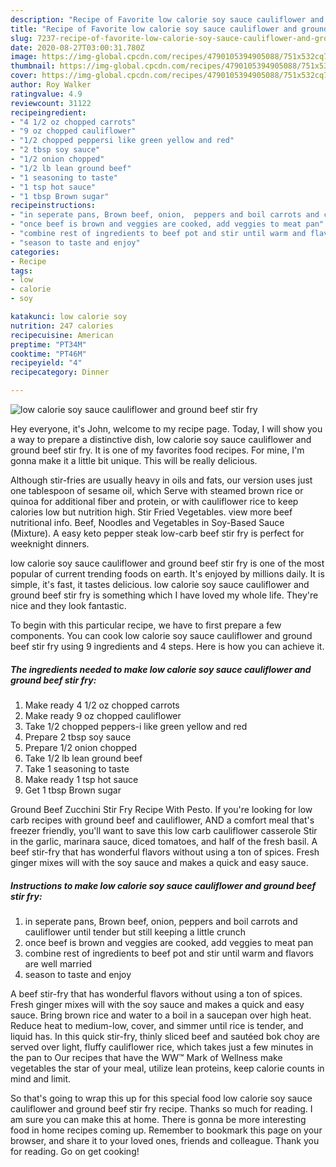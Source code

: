 ```yaml
---
description: "Recipe of Favorite low calorie soy sauce cauliflower and ground beef stir fry"
title: "Recipe of Favorite low calorie soy sauce cauliflower and ground beef stir fry"
slug: 7237-recipe-of-favorite-low-calorie-soy-sauce-cauliflower-and-ground-beef-stir-fry
date: 2020-08-27T03:00:31.780Z
image: https://img-global.cpcdn.com/recipes/4790105394905088/751x532cq70/low-calorie-soy-sauce-cauliflower-and-ground-beef-stir-fry-recipe-main-photo.jpg
thumbnail: https://img-global.cpcdn.com/recipes/4790105394905088/751x532cq70/low-calorie-soy-sauce-cauliflower-and-ground-beef-stir-fry-recipe-main-photo.jpg
cover: https://img-global.cpcdn.com/recipes/4790105394905088/751x532cq70/low-calorie-soy-sauce-cauliflower-and-ground-beef-stir-fry-recipe-main-photo.jpg
author: Roy Walker
ratingvalue: 4.9
reviewcount: 31122
recipeingredient:
- "4 1/2 oz chopped carrots"
- "9 oz chopped cauliflower"
- "1/2 chopped peppersi like green yellow and red"
- "2 tbsp soy sauce"
- "1/2 onion chopped"
- "1/2 lb lean ground beef"
- "1 seasoning to taste"
- "1 tsp hot sauce"
- "1 tbsp Brown sugar"
recipeinstructions:
- "in seperate pans, Brown beef, onion,  peppers and boil carrots and cauliflower until tender but still keeping a little crunch"
- "once beef is brown and veggies are cooked, add veggies to meat pan"
- "combine rest of ingredients to beef pot and stir until warm and flavors are well married"
- "season to taste and enjoy"
categories:
- Recipe
tags:
- low
- calorie
- soy

katakunci: low calorie soy 
nutrition: 247 calories
recipecuisine: American
preptime: "PT34M"
cooktime: "PT46M"
recipeyield: "4"
recipecategory: Dinner

---
```



![low calorie soy sauce cauliflower and ground beef stir fry](https://img-global.cpcdn.com/recipes/4790105394905088/751x532cq70/low-calorie-soy-sauce-cauliflower-and-ground-beef-stir-fry-recipe-main-photo.jpg)

Hey everyone, it's John, welcome to my recipe page. Today, I will show you a way to prepare a distinctive dish, low calorie soy sauce cauliflower and ground beef stir fry. It is one of my favorites food recipes. For mine, I'm gonna make it a little bit unique. This will be really delicious.

Although stir-fries are usually heavy in oils and fats, our version uses just one tablespoon of sesame oil, which Serve with steamed brown rice or quinoa for additional fiber and protein, or with cauliflower rice to keep calories low but nutrition high. Stir Fried Vegetables. view more beef nutritional info. Beef, Noodles and Vegetables in Soy-Based Sauce (Mixture). A easy keto pepper steak low-carb beef stir fry is perfect for weeknight dinners.

low calorie soy sauce cauliflower and ground beef stir fry is one of the most popular of current trending foods on earth. It's enjoyed by millions daily. It is simple, it's fast, it tastes delicious. low calorie soy sauce cauliflower and ground beef stir fry is something which I have loved my whole life. They're nice and they look fantastic.


To begin with this particular recipe, we have to first prepare a few components. You can cook low calorie soy sauce cauliflower and ground beef stir fry using 9 ingredients and 4 steps. Here is how you can achieve it.

<!--inarticleads1-->

##### The ingredients needed to make low calorie soy sauce cauliflower and ground beef stir fry:

1. Make ready 4 1/2 oz chopped carrots
1. Make ready 9 oz chopped cauliflower
1. Take 1/2 chopped peppers-i like green yellow and red
1. Prepare 2 tbsp soy sauce
1. Prepare 1/2 onion chopped
1. Take 1/2 lb lean ground beef
1. Take 1 seasoning to taste
1. Make ready 1 tsp hot sauce
1. Get 1 tbsp Brown sugar


Ground Beef Zucchini Stir Fry Recipe With Pesto. If you&#39;re looking for low carb recipes with ground beef and cauliflower, AND a comfort meal that&#39;s freezer friendly, you&#39;ll want to save this low carb cauliflower casserole Stir in the garlic, marinara sauce, diced tomatoes, and half of the fresh basil. A beef stir-fry that has wonderful flavors without using a ton of spices. Fresh ginger mixes will with the soy sauce and makes a quick and easy sauce. 

<!--inarticleads2-->

##### Instructions to make low calorie soy sauce cauliflower and ground beef stir fry:

1. in seperate pans, Brown beef, onion,  peppers and boil carrots and cauliflower until tender but still keeping a little crunch
1. once beef is brown and veggies are cooked, add veggies to meat pan
1. combine rest of ingredients to beef pot and stir until warm and flavors are well married
1. season to taste and enjoy


A beef stir-fry that has wonderful flavors without using a ton of spices. Fresh ginger mixes will with the soy sauce and makes a quick and easy sauce. Bring brown rice and water to a boil in a saucepan over high heat. Reduce heat to medium-low, cover, and simmer until rice is tender, and liquid has. In this quick stir-fry, thinly sliced beef and sautéed bok choy are served over light, fluffy cauliflower rice, which takes just a few minutes in the pan to Our recipes that have the WW™ Mark of Wellness make vegetables the star of your meal, utilize lean proteins, keep calorie counts in mind and limit. 

So that's going to wrap this up for this special food low calorie soy sauce cauliflower and ground beef stir fry recipe. Thanks so much for reading. I am sure you can make this at home. There is gonna be more interesting food in home recipes coming up. Remember to bookmark this page on your browser, and share it to your loved ones, friends and colleague. Thank you for reading. Go on get cooking!
